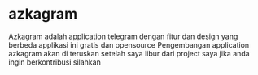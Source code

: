# azkagram

Azkagram adalah application telegram dengan fitur dan design yang berbeda applikasi ini gratis dan opensource
Pengembangan application azkagram akan di teruskan setelah saya libur dari project saya jika anda ingin berkontribusi silahkan



